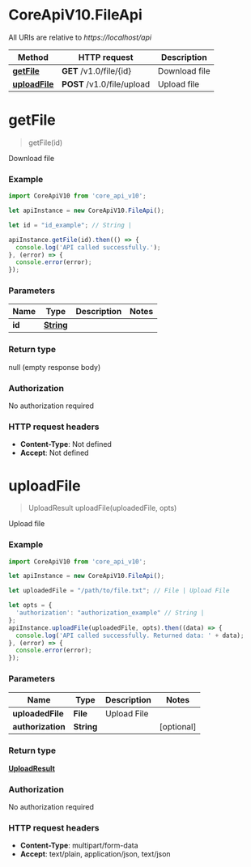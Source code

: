 # CoreApiV10.FileApi

All URIs are relative to *https://localhost/api*

Method | HTTP request | Description
------------- | ------------- | -------------
[**getFile**](FileApi.md#getFile) | **GET** /v1.0/file/{id} | Download file
[**uploadFile**](FileApi.md#uploadFile) | **POST** /v1.0/file/upload | Upload file


<a name="getFile"></a>
# **getFile**
> getFile(id)

Download file

### Example
```javascript
import CoreApiV10 from 'core_api_v10';

let apiInstance = new CoreApiV10.FileApi();

let id = "id_example"; // String | 

apiInstance.getFile(id).then(() => {
  console.log('API called successfully.');
}, (error) => {
  console.error(error);
});

```

### Parameters

Name | Type | Description  | Notes
------------- | ------------- | ------------- | -------------
 **id** | [**String**](.md)|  | 

### Return type

null (empty response body)

### Authorization

No authorization required

### HTTP request headers

 - **Content-Type**: Not defined
 - **Accept**: Not defined

<a name="uploadFile"></a>
# **uploadFile**
> UploadResult uploadFile(uploadedFile, opts)

Upload file

### Example
```javascript
import CoreApiV10 from 'core_api_v10';

let apiInstance = new CoreApiV10.FileApi();

let uploadedFile = "/path/to/file.txt"; // File | Upload File

let opts = { 
  'authorization': "authorization_example" // String | 
};
apiInstance.uploadFile(uploadedFile, opts).then((data) => {
  console.log('API called successfully. Returned data: ' + data);
}, (error) => {
  console.error(error);
});

```

### Parameters

Name | Type | Description  | Notes
------------- | ------------- | ------------- | -------------
 **uploadedFile** | **File**| Upload File | 
 **authorization** | **String**|  | [optional] 

### Return type

[**UploadResult**](UploadResult.md)

### Authorization

No authorization required

### HTTP request headers

 - **Content-Type**: multipart/form-data
 - **Accept**: text/plain, application/json, text/json


